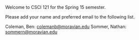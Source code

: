 
Welcome to CSCI 121 for the Spring 15 semester.

Please add your name and preferred email to the following list.

Coleman, Ben: colemanb@moravian.edu
Sommer, Nathan: sommern@moravian.edu

